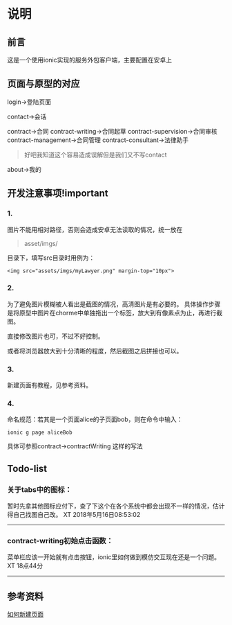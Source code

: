 # 说明
## 前言
这是一个使用ionic实现的服务外包客户端，主要配置在安卓上
## 页面与原型的对应
login->登陆页面

contact->会话

contract->合同
contract-writing->合同起草
contract-supervision->合同审核
contract-management->合同管理
contract-consultant->法律助手
> 好吧我知道这个容易造成误解但是我们又不写contact

about->我的
## 开发注意事项!important
### 1. 
图片不能用相对路径，否则会造成安卓无法读取的情况，统一放在
> asset/imgs/

目录下，填写src目录时用例为：
```
<img src="assets/imgs/myLawyer.png" margin-top="10px">
```
### 2.
为了避免图片模糊被人看出是截图的情况，高清图片是有必要的。
具体操作步骤是将原型中图片在chorme中单独拖出一个标签，放大到有像素点为止，再进行截图。

直接修改图片也可，不过不好控制。

或者将浏览器放大到十分清晰的程度，然后截图之后拼接也可以。
### 3.
新建页面有教程，见参考资料。

### 4.
命名规范：若其是一个页面alice的子页面bob，则在命令中输入：
```
ionic g page aliceBob
```
具体可参照contract->contractWriting 这样的写法

## Todo-list
### 关于tabs中的图标：
暂时先拿其他图标应付下，查了下这个在各个系统中都会出现不一样的情况，估计得自己找图自己改。
XT 2018年5月16日08:53:02
***
### contract-writing初始点击函数：
菜单栏应该一开始就有点击按钮，ionic里如何做到模仿交互现在还是一个问题。
XT 18点44分
***

## 参考资料
[如何新建页面](https://www.jianshu.com/p/0f024a62ba14)




